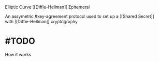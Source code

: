 Elliptic Curve [[Diffie-Hellman]] Ephemeral

An assymetric #key-agreement protocol used to set up a [[Shared Secret]] with [[Diffie-Hellman]] cryptography

# #TODO 
How it works